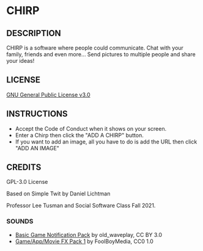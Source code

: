 # CHIRP


## DESCRIPTION
CHIRP is a software where people could communicate. Chat with your family, friends and even more... Send pictures to multiple people and share your ideas!

## LICENSE
[GNU General Public License v3.0](https://github.com/lee2sman/chirp/blob/main/LICENSE.md)


## INSTRUCTIONS
- Accept the Code of Conduct when it shows on your screen.
- Enter a Chirp then click the "ADD A CHIRP" button.
- If you want to add an image, all you have to do is add the URL then click "ADD AN IMAGE"

## CREDITS

GPL-3.0 License 

Based on Simple Twit by Daniel Lichtman 

Professor Lee Tusman and Social Software Class Fall 2021.

### SOUNDS
- [Basic Game Notification Pack](https://freesound.org/people/FoolBoyMedia/sounds/352666/) by old_waveplay, CC BY 3.0 
- [Game/App/Movie FX Pack 1](https://freesound.org/people/old_waveplay/sounds/518147/) by FoolBoyMedia, CC0 1.0
